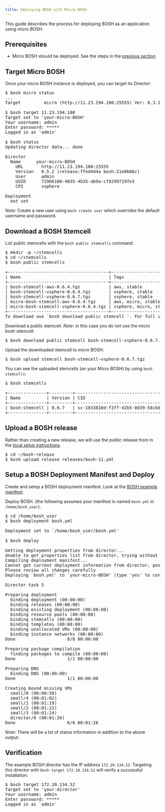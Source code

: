 ```yaml
---
title: Deploying BOSH with Micro BOSH
---
```


This guide describes the process for deploying BOSH as an application using micro BOSH. 

## <a id="prerequisites"></a>Prerequisites ##

* Micro BOSH should be deployed. See the steps in the [previous section](deploying_micro_bosh.html)

## <a id="target"></a>Target Micro BOSH ##

Once your micro BOSH instance is deployed, you can target its Director:

<pre class="terminal">
$ bosh micro status
...
Target         micro (http://11.23.194.100:25555) Ver: 0.3.12 (00000000)

$ bosh target 11.23.194.100
Target set to 'your-micro-BOSH'
Your username: admin
Enter password: *****
Logged in as 'admin'

$ bosh status
Updating director data... done

Director
  Name      your-micro-BOSH
 	URL       http://11.23.194.100:25555
 	Version   0.5.2 (release:ffed4d4a bosh:21e0b0bc)
 	User      admin
 	UUID      729b6100-4035-4b35-ab9a-cf8299719fe3
 	CPI       vsphere

Deployment
  not set
</pre>

*Note*: Create a new user using `bosh create user` which overrides the default username and password.

## <a id="download-stemcell"></a>Download a BOSH Stemcell ##

List public stemcells with the `bosh public stemcells` command:

<pre class="terminal">
$ mkdir -p ~/stemcells
$ cd ~/stemcells
$ bosh public stemcells

+---------------------------------------+------------------------+
| Name                                  | Tags                   |
+---------------------------------------+------------------------+
| bosh-stemcell-aws-0.6.4.tgz           | aws, stable            |
| bosh-stemcell-vsphere-0.6.4.tgz       | vsphere, stable        |
| bosh-stemcell-vsphere-0.6.7.tgz       | vsphere, stable        |
| micro-bosh-stemcell-aws-0.6.4.tgz     | aws, micro, stable     |
| micro-bosh-stemcell-vsphere-0.6.4.tgz | vsphere, micro, stable |
+---------------------------------------+------------------------+
To download use `bosh download public stemcell <stemcell_name>'. For full url use --full.
</pre>

Download a public stemcell. *Note*: in this case you do not use the micro bosh stemcell.

<pre class="terminal">
$ bosh download public stemcell bosh-stemcell-vsphere-0.6.7.tgz 
</pre>

Upload the downloaded stemcell to micro BOSH.

<pre class="terminal">
$ bosh upload stemcell bosh-stemcell-vsphere-0.6.7.tgz
</pre>

You can see the uploaded stemcells (on your Micro BOSH) by using `bosh stemcells`:

<pre class="terminal">
$ bosh stemcells

+---------------+---------+-----------------------------------------+
| Name          | Version | CID                                     |
+---------------+---------+-----------------------------------------+
| bosh-stemcell | 0.6.7   | sc-1033810d-f3ff-42b5-8d39-58cb035638fc |
+---------------+---------+-----------------------------------------+
</pre>

## <a id="upload-release"></a>Upload a BOSH release ##

Rather than creating a new release, we will use the public release from in the [local setup instructions](../../bosh/setup/index.html).

<pre class="terminal">
$ cd ~/bosh-release
$ bosh upload release releases/bosh-11.yml
</pre>

## <a id="deploy"></a>Setup a BOSH Deployment Manifest and Deploy ##

Create and setup a BOSH deployment manifest. Look at the [BOSH example manifest](./bosh-example-manifest.html). 

Deploy BOSH. (the following assumes your manifest is named `bosh.yml` in `/home/bosh_user`).

<pre class="terminal">
$ cd /home/bosh_user
$ bosh deployment bosh.yml
		
Deployment set to `/home/bosh_user/bosh.yml'

$ bosh deploy

Getting deployment properties from director...
Unable to get properties list from director, trying without it...
Compiling deployment manifest...
Cannot get current deployment information from director, possibly a new deployment
Please review all changes carefully
Deploying `bosh.yml' to `your-micro-BOSH' (type 'yes' to continue): yes

Director task 5

Preparing deployment
  binding deployment (00:00:00)                                                                     
  binding releases (00:00:00)                                                                       
  binding existing deployment (00:00:00)                                                            
  binding resource pools (00:00:00)                                                                 
  binding stemcells (00:00:00)                                                                      
  binding templates (00:00:00)                                                                      
  binding unallocated VMs (00:00:00)                                                                
  binding instance networks (00:00:00)                                                              
Done                    8/8 00:00:00                                                                

Preparing package compilation
  finding packages to compile (00:00:00)                                                            
Done                    1/1 00:00:00                                                                

Preparing DNS
  binding DNS (00:00:00)                                                                            
Done                    1/1 00:00:00                                                                

Creating bound missing VMs
  small/0 (00:00:50)                                                                                
  small/4 (00:01:02)                                                                                
  small/1 (00:01:19)                                                                                
  small/2 (00:01:22)                                                                                
  small/3 (00:01:24)                                                                                
  director/0 (00:01:26)                                                                             
Done                    6/6 00:01:26
</pre>

*Note*: There will be a lot of status information in addition to the above output.

## <a id="verify"></a>Verification ##

The example BOSH director has the IP address `172.20.134.52`. Targeting this director with `bosh target 172.20.134.52` will verify a successful installation.

<pre class="terminal">
$ bosh target 172.20.134.52
Target set to 'your-director'
Your username: admin	
Enter password: *****
Logged in as `admin'
</pre>

